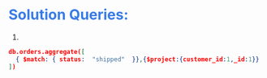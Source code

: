 <h1 style="color:#397ce7">Solution Queries:</h1>

1.

```json
db.orders.aggregate([
  { $match: { status:  "shipped"  }},{$project:{customer_id:1,_id:1}}
])

```
